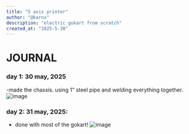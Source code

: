 ```yaml
---
title: "5 axis printer"
author: "@karnx"
description: "electric gokart from scratch"
created_at: "2025-5-30"
---
```


#  JOURNAL
### day 1: 30 may, 2025
-made the chassis. using 1" steel pipe and welding everything together.
![image](https://github.com/user-attachments/assets/3de01fb1-e3fc-4c86-8962-4fa5a68be1ab)



### day 2: 31 may, 2025:
- done with most of the gokart!
![image](https://github.com/user-attachments/assets/be838914-edb7-4eaa-ade6-e936a6b1f9f5)
